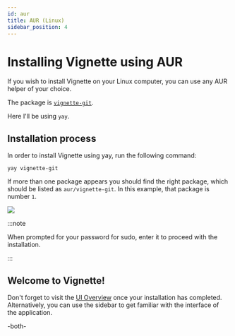 ```yaml
---
id: aur
title: AUR (Linux)
sidebar_position: 4
---
```


# Installing Vignette using AUR

If you wish to install Vignette on your Linux computer, you can use any AUR helper of your choice.

The package is [`vignette-git`](https://aur.archlinux.org/packages/vignette-git/).

Here I'll be using `yay`.



## Installation process

In order to install Vignette using yay, run the following command:


`yay vignette-git`



If more than one package appears you should find the right package, which should be listed as `aur/vignette-git`. In this example, that package is number `1`.

![](/img/install/yay-terminal-window.webp)



:::note 

When prompted for your password for sudo, enter it to proceed with the installation.

:::





## Welcome to Vignette!

Don't forget to visit the [UI Overview](/client/overview.md) once your installation has completed. Alternatively, you can use the sidebar to get familiar with the interface of the application.

-both-

